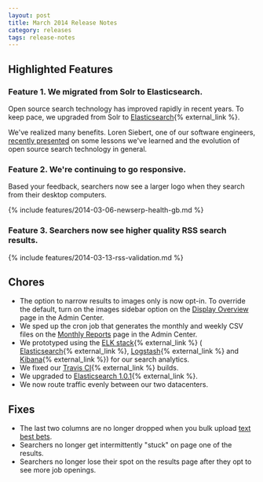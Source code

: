 ```yaml
---
layout: post
title: March 2014 Release Notes
category: releases
tags: release-notes
---
```


## Highlighted Features

### Feature 1. We migrated from Solr to Elasticsearch.

Open source search technology has improved rapidly in recent years. To keep pace, we upgraded from Solr to [Elasticsearch](http://www.elasticsearch.org/){% external_link %}.

We've realized many benefits. Loren Siebert, one of our software engineers, [recently presented](http://search.digitalgov.gov/blog/search-big-data.html) on some lessons we've learned and the evolution of open source search technology in general.

### Feature 2. We're continuing to go responsive.

Based your feedback, searchers now see a larger logo when they search from their desktop computers.

{% include features/2014-03-06-newserp-health-gb.md %}

### Feature 3. Searchers now see higher quality RSS search results.

{% include features/2014-03-13-rss-validation.md %}

## Chores

* The option to narrow results to images only is now opt-in. To override the default, turn on the images sidebar option on the [Display Overview](/manual/display-overview.html) page in the Admin Center.
* We sped up the cron job that generates the monthly and weekly CSV files on the [Monthly Reports](/manual/monthly-reports.html) page in the Admin Center.
* We prototyped using the [ELK stack](http://www.elasticsearch.org/overview/){% external_link %} ( [Elasticsearch](http://www.elasticsearch.org/overview/elasticsearch){% external_link %}, [Logstash](http://www.elasticsearch.org/overview/logstash){% external_link %} and [Kibana](http://www.elasticsearch.org/overview/kibana){% external_link %}) for our search analytics.
* We fixed our [Travis CI](https://travis-ci.org/){% external_link %} builds.
* We upgraded to [Elasticsearch 1.0.1](http://www.elasticsearch.org/downloads/1-0-1/){% external_link %}.
* We now route traffic evenly between our two datacenters.

## Fixes

* The last two columns are no longer dropped when you bulk upload [text best bets](/manual/best-bets-text.html).
* Searchers no longer get intermittently "stuck" on page one of the results.
* Searchers no longer lose their spot on the results page after they opt to see more job openings.
